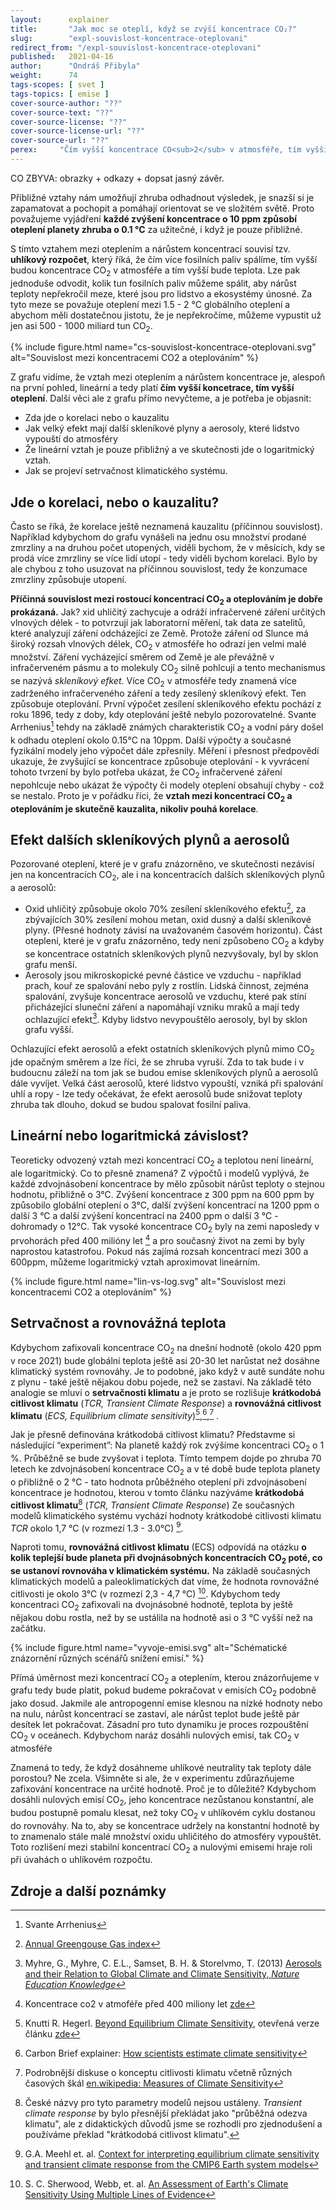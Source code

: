 ```yaml
---
layout:      explainer
title:       "Jak moc se oteplí, když se zvýší koncentrace CO₂?"
slug:        "expl-souvislost-koncentrace-oteplovani"
redirect_from: "/expl-souvislost-koncentrace-oteplovani"
published:   2021-04-16
author:      "Ondráš Přibyla"
weight:      74
tags-scopes: [ svet ]
tags-topics: [ emise ]
cover-source-author: "??"
cover-source-text: "??"
cover-source-license: "??"
cover-source-license-url: "??"
cover-source-url: "??"
perex:     "Čím vyšší koncentrace CO<sub>2</sub> v atmosféře, tím vyšší teplota planety. Zvýšení koncentrace o 10 ppm způsobí oteplení planety asi o 0.1°C. Tento přibližný vztah je užitečný k mnoha úvahám a odhadům budoucího vývoje, nicméně jde pouze o aproximaci. V tomto textu se zaměříme na jasnější pochopení v čem je vztah pouze přibližný a jakou roli hrají další skleníkové plyny nebo setrvačnost klimatu."
---
```


CO ZBYVA: obrazky + odkazy + dopsat jasný závěr.

Přibližné vztahy nám umožňují zhruba odhadnout výsledek, je snazší si je zapamatovat a pochopit a pomáhají orientovat se ve složitém světě. Proto považujeme vyjádření  **každé zvýšení koncentrace o 10 ppm způsobí oteplení planety zhruba o 0.1 °C** za užitečné, i když je pouze přibližné. 

S tímto vztahem mezi oteplením a nárůstem koncentrací souvisí tzv. **uhlíkový rozpočet**, který říká, že čím více fosilních paliv spálíme, tím vyšší budou koncentrace CO<sub>2</sub> v atmosféře a tím vyšší bude teplota. Lze pak jednoduše odvodit, kolik tun fosilních paliv můžeme spálit, aby nárůst teploty nepřekročil meze, které jsou pro lidstvo a ekosystémy únosné. Za tyto meze se považuje oteplení mezi 1.5 - 2 °C globálního oteplení a abychom měli dostatečnou jistotu, že je nepřekročíme, můžeme vypustit už jen asi 500 - 1000 miliard tun CO<sub>2</sub>.

{% include figure.html
    name="cs-souvislost-koncentrace-oteplovani.svg"
    alt="Souvislost mezi koncentracemi CO2 a oteplováním"
%}

Z grafu vidíme, že vztah mezi oteplením a nárůstem koncentrace je, alespoň na první pohled, lineární a tedy platí **čím vyšší koncetrace, tím vyšší oteplení**.  Další věci ale z grafu přímo nevyčteme, a je potřeba je objasnit:

* Zda jde o korelaci nebo o kauzalitu
* Jak velký efekt mají další skleníkové plyny a aerosoly, které lidstvo vypouští do atmosféry
* Že lineární vztah je pouze přibližný a ve skutečnosti jde o logaritmický vztah. 
* Jak se projeví setrvačnost klimatického systému.

## Jde o korelaci, nebo o kauzalitu?

Často se říká, že korelace ještě neznamená kauzalitu (příčinnou souvislost). Například kdybychom do grafu vynášeli na jednu osu množství prodané zmrzliny a na druhou počet utopených, viděli bychom, že v měsících, kdy se prodá více zmrzliny se více lidí utopí - tedy viděli bychom korelaci. Bylo by ale chybou z toho usuzovat na příčinnou souvislost, tedy že konzumace zmrzliny způsobuje utopení. 

**Příčinná souvislost mezi rostoucí koncentrací CO<sub>2</sub> a oteplováním je dobře prokázaná.** Jak? xid uhličitý zachycuje a odráží infračervené záření určitých vlnových délek - to potvrzují jak laboratorní měření, tak data ze satelitů, které analyzují záření odcházející ze Země. Protože záření od Slunce má široký rozsah vlnových délek, CO<sub>2</sub> v atmosféře ho odrazí jen velmi malé množství. Záření vycházející směrem od Země je ale převážně v infračerveném pásmu a to molekuly CO<sub>2</sub> silně pohlcují a tento mechanismus se nazývá *skleníkový efket*. Více CO<sub>2</sub> v atmosféře tedy znamená více zadrženého infračerveného záření a tedy zesílený skleníkový efekt. Ten způsobuje oteplování. První výpočet zesílení skleníkového efektu pochází z roku 1896, tedy z doby, kdy oteplování ještě nebylo pozorovatelné. Svante Arrhenius[^11] tehdy na základě známých charakteristik CO<sub>2</sub> a vodní páry došel k odhadu oteplení okolo 0.15°C na 10ppm. Další výpočty a současné fyzikální modely jeho výpočet dále zpřesnily. Měření i přesnost předpovědí ukazuje, že zvyšující se koncentrace způsobuje oteplování - k vyvrácení tohoto tvrzení by bylo potřeba ukázat, že CO<sub>2</sub> infračervené záření nepohlcuje nebo ukázat že výpočty či modely oteplení obsahují chyby - což se nestalo. Proto je v pořádku říci, že **vztah mezi koncentrací CO<sub>2</sub> a oteplováním je skutečně kauzalita, nikoliv pouhá korelace**.  

## Efekt dalších skleníkových plynů a aerosolů

Pozorované oteplení, které je v grafu znázorněno, ve skutečnosti nezávisí jen na koncentracích CO<sub>2</sub>, ale i na koncentracích dalších skleníkových plynů a aerosolů:

* Oxid uhličitý způsobuje okolo 70% zesílení skleníkového efektu[^77], za zbývajících 30% zesílení mohou metan, oxid dusný a další skleníkové plyny. (Přesné hodnoty závisí na uvažovaném časovém horizontu). Část oteplení, které je v grafu znázorněno, tedy není způsobeno CO<sub>2</sub> a kdyby se koncentrace ostatních skleníkových plynů nezvyšovaly, byl by sklon grafu menší. 
* Aerosoly jsou mikroskopické pevné částice ve vzduchu - například prach, kouř ze spalování nebo pyly z rostlin. Lidská činnost, zejména spalování, zvyšuje koncentrace aerosolů ve vzduchu, které pak stíní přicházející sluneční záření a napomáhají vzniku mraků a mají tedy ochlazující efekt[^101]. Kdyby lidstvo nevypouštělo aerosoly, byl by sklon grafu vyšší.  

Ochlazující efekt aerosolů a efekt ostatních skleníkových plynů mimo CO<sub>2</sub> jde opačným směrem a lze říci, že se zhruba vyruší. Zda to tak bude i v budoucnu záleží na tom jak se budou emise skleníkových plynů a aerosolů dále vyvíjet. Velká část aerosolů, které lidstvo vypouští, vzniká při spalování uhlí a ropy - lze tedy očekávat, že efekt aerosolů bude snižovat teploty zhruba tak dlouho, dokud se budou spalovat fosilní paliva. 

## Lineární nebo logaritmická závislost?

Teoreticky odvozený vztah mezi koncentrací CO<sub>2</sub> a teplotou není lineární, ale logaritmický. Co to přesně znamená? Z výpočtů i modelů vyplývá, že každé zdvojnásobení koncentrace by mělo způsobit nárůst teploty o stejnou hodnotu, přibližně o 3°C. Zvýšení koncentrace z 300 ppm na 600 ppm by způsobilo globální oteplení o 3°C, další zvýšení koncentrací na 1200 ppm o další 3 °C a další zvýšení koncentrací na 2400 ppm o další 3 °C - dohromady o 12°C. Tak vysoké koncentrace CO<sub>2</sub> byly na zemi naposledy v prvohorách před 400 milióny let [^60] a pro současný život na zemi by byly naprostou katastrofou. Pokud nás zajímá rozsah koncentrací mezi 300 a 600ppm, můžeme logaritmický vztah aproximovat lineárním.

{% include figure.html
    name="lin-vs-log.svg"
    alt="Souvislost mezi koncentracemi CO2 a oteplováním"
%}

## Setrvačnost a rovnovážná teplota

Kdybychom zafixovali koncentrace CO<sub>2</sub> na dnešní hodnotě (okolo 420 ppm v roce 2021) bude globální teplota ještě asi 20-30 let narůstat než dosáhne klimatický systém rovnováhy. Je to podobné, jako když v autě sundáte nohu z plynu - také ještě nějakou dobu pojede, než se zastaví. Na základě této analogie se mluví o **setrvačnosti klimatu** a je proto se rozlišuje **krátkodobá citlivost klimatu** (*TCR, Transient Climate Response*) a **rovnovážná citlivost klimatu** (*ECS, Equilibrium climate sensitivity*)[^105],[^107],[^66]  . 

Jak je přesně definována krátkodobá citlivost klimatu? Představme si následující “experiment”: Na planetě každý rok zvýšíme koncentraci CO<sub>2</sub> o 1 %. Průběžně se bude zvyšovat i teplota. Tímto tempem dojde po zhruba 70 letech ke zdvojnásobení koncentrace CO<sub>2</sub> a v té době bude teplota planety o přibližně o 2 °C - tato hodnota průběžného oteplení při zdvojnásobení koncentrace je hodnotou, kterou v tomto článku nazýváme **krátkodobá citlivost klimatu**[^500] (*TCR, Transient Climate Response*) Ze současných modelů klimatického systému vychází hodnoty krátkodobé citlivosti klimatu *TCR* okolo 1,7 °C (v rozmezí 1.3 - 3.0°C) [^67].

Naproti tomu, **rovnovážná citlivost klimatu** (ECS) odpovídá na otázku **o kolik teplejší bude planeta při dvojnásobných koncentracích CO<sub>2</sub> poté, co se ustanoví rovnováha v klimatickém systému.** Na základě současných klimatických modelů a paleoklimatíckých dat víme, že hodnota rovnovážné citlivosti je okolo 3°C (v rozmezí 2,3 - 4,7 °C) [^68]. Kdybychom tedy koncentraci CO<sub>2</sub> zafixovali na dvojnásobné hodnotě, teplota by ještě nějakou dobu rostla, než by se ustálila na hodnotě asi o 3 °C vyšší než na začátku.  

{% include figure.html
    name="vyvoje-emisi.svg"
    alt="Schématické znázornění různých scénářů snížení emisí."
%}

Přímá úměrnost mezi koncentrací CO<sub>2</sub> a oteplením, kterou znázorňujeme v grafu tedy bude platit, pokud budeme pokračovat v emisích CO<sub>2</sub> podobně jako dosud. Jakmile ale antropogenní emise klesnou na nízké hodnoty nebo na nulu, nárůst koncentrací se zastaví, ale nárůst teplot bude ještě pár desítek let pokračovat. Zásadní pro tuto dynamiku je proces rozpouštění CO<sub>2</sub> v oceánech. Kdybychom naráz dosáhli nulových emisí, tak CO<sub>2</sub> v atmosféře 


    

Znamená to tedy, že když dosáhneme uhlíkové neutrality tak teploty dále porostou? Ne zcela. Všimněte si ale, že v experimentu zdůrazňujeme zafixování koncentrace na určité hodnotě. Proč je to důležité? Kdybychom dosáhli nulových emisí CO<sub>2</sub>, jeho koncentrace nezůstanou konstantní, ale budou postupně pomalu klesat, než toky CO<sub>2</sub> v uhlíkovém cyklu dostanou do rovnováhy. Na to, aby se koncentrace udržely na konstantní hodnotě by to znamenalo stále malé množství oxidu uhličitého do atmosféry vypouštět. Toto rozlišení mezi stabilní koncentrací CO<sub>2</sub> a nulovými emisemi hraje roli při úvahách o uhlíkovém rozpočtu.

## Zdroje a další poznámky

[^11]: Svante Arrhenius

[^60]: Koncentrace co2 v atmoféře před 400 miliony let [zde](https://earth.org/data_visualization/a-brief-history-of-co2/)

[^67]: G.A. Meehl et. al. [Context for interpreting equilibrium climate sensitivity and transient climate response from the CMIP6 Earth system models](https://advances.sciencemag.org/content/6/26/eaba1981)

[^68]: S. C. Sherwood, Webb, et. al. [An Assessment of Earth's Climate Sensitivity Using Multiple Lines of Evidence](https://agupubs.onlinelibrary.wiley.com/doi/10.1029/2019RG000678)

[^77]: [Annual Greengouse Gas index](https://www.globalchange.gov/browse/indicators/annual-greenhouse-gas-index)

[^101]: Myhre, G., Myhre, C. E.L., Samset, B. H. & Storelvmo, T. (2013) [Aerosols and their Relation to Global Climate and Climate Sensitivity, *Nature Education Knowledge*](https://www.nature.com/scitable/knowledge/library/aerosols-and-their-relation-to-global-climate-102215345/)

[^105]: Knutti R. Hegerl. [Beyond Equilibrium Climate Sensitivity](https://www.nature.com/articles/ngeo3017), otevřená verze článku [zde](https://www.research-collection.ethz.ch/handle/20.500.11850/197761)

[^107]: Carbon Brief explainer: [How scientists estimate climate sensitivity](https://www.carbonbrief.org/explainer-how-scientists-estimate-climate-sensitivity)

[^66]: Podrobnější diskuse o konceptu citlivosti klimatu včetně různých časových škál [en.wikipedia: Measures of Climate Sensitivity](https://en.wikipedia.org/wiki/Climate_sensitivity#Measures_of_climate_sensitivity)


[^500]: České názvy pro tyto parametry modelů nejsou ustáleny. *Transient climate response* by bylo přesnější překládat jako "průběžná odezva klimatu", ale z didaktických důvodů jsme se rozhodli pro zjednodušení a používáme překlad "krátkodobá citlivost klimatu".